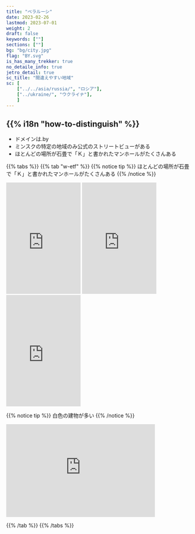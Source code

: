 ```yaml
---
title: "ベラルーシ"
date: 2023-02-26
lastmod: 2023-07-01
weight: 2
draft: false
keywords: [""]
sections: [""]
bg: "bg/city.jpg"
flag: "BY.svg"
is_has_many_trekker: true
no_detaile_info: true
jetro_detail: true
sc_title: "間違えやすい地域"
sc: [
    ["../../asia/russia/", "ロシア"],
    ["../ukraine/", "ウクライナ"],
    ]
---
```


<div class="main-desciption country-description">
    <h2 class="section-title">{{% i18n "how-to-distinguish" %}}</h2>
    <ul class="rule-list">
        <li>ドメインは<span class="quiz">.by</span></li>
        <li>ミンスクの特定の地域のみ公式のストリートビューがある</li>
        <li>ほとんどの場所が石畳で「Ｋ」と書かれたマンホールがたくさんある</li>
    </ul>
</div>


{{% tabs %}}
{{% tab "w-etf" %}}
{{% notice tip %}}
ほとんどの場所が石畳で「Ｋ」と書かれたマンホールがたくさんある
{{% /notice %}}
<div class="googlemap-if">
<iframe src="https://www.google.com/maps/embed?pb=!4v1684839546092!6m8!1m7!1sRvilFrmxTUu_ktZNQGR_8w!2m2!1d53.9050135942701!2d27.55790966118029!3f285.67276634444164!4f-41.92674471643289!5f2.8389722394786565" width="200" height="300" style="border:0;" allowfullscreen="" loading="lazy" referrerpolicy="no-referrer-when-downgrade"></iframe>
<iframe src="https://www.google.com/maps/embed?pb=!4v1684839580554!6m8!1m7!1svvlsyjstsE7ktkOXzVJopw!2m2!1d53.90544881962982!2d27.56236196070888!3f17.845837469554887!4f-46.422613261279174!5f1.7195235692251933" width="200" height="300" style="border:0;" allowfullscreen="" loading="lazy" referrerpolicy="no-referrer-when-downgrade"></iframe>
<iframe src="https://www.google.com/maps/embed?pb=!4v1684839770562!6m8!1m7!1s1jHi44wUb5rJXMkeTQX0dw!2m2!1d53.90527312127707!2d27.5567832036933!3f46.52788210245683!4f-28.775832840052544!5f3.3140585618822653" width="200" height="300" style="border:0;" allowfullscreen="" loading="lazy" referrerpolicy="no-referrer-when-downgrade"></iframe>
</div>

{{% notice tip %}}
白色の建物が多い
{{% /notice %}}
<div class="googlemap-if">
<iframe src="https://www.google.com/maps/embed?pb=!4v1684840245823!6m8!1m7!1stIqRPy8LT-pYZpkl41Q23Q!2m2!1d53.9035371428635!2d27.55850330730972!3f190.9478999200197!4f21.721484743941758!5f0.7820865974627469" width="400" height="250" style="border:0;" allowfullscreen="" loading="lazy" referrerpolicy="no-referrer-when-downgrade"></iframe>
</div>

{{% /tab %}}
{{% /tabs %}}